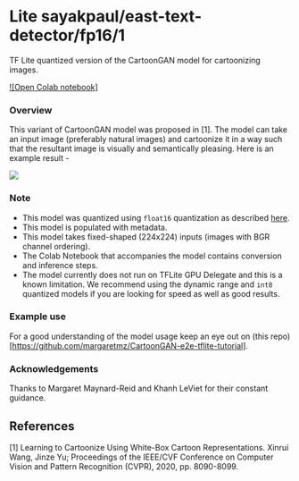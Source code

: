 # Lite sayakpaul/east-text-detector/fp16/1
TF Lite quantized version of the CartoonGAN model for cartoonizing images. 

<!-- parent-model: sayakpaul/cartoongan/1 -->
<!-- asset-path: https://github.com/sayakpaul/Adventures-in-TensorFlow-Lite/releases/download/v0.7.0/whitebox_cartoon_gan_fp16.tar.gz -->

[![Open Colab notebook]](https://colab.research.google.com/github/margaretmz/CartoonGAN-e2e-tflite-tutorial/blob/master/ml/CartoonGAN_TFLite_Fixed_Shaped.ipynb)

### Overview
This variant of CartoonGAN model was proposed in [1]. The model can take an input image (preferably natural images) and cartoonize it in a way such that the resultant image is visually and semantically pleasing. Here is an example result - 

![](https://i.ibb.co/wyB38YV/image.png)

### Note
- This model was quantized using `float16` quantization as described [here](https://www.tensorflow.org/lite/performance/post_training_float16_quant).
- This model is populated with metadata. 
- This model takes fixed-shaped (224x224) inputs (images with BGR channel ordering). 
- The Colab Notebook that accompanies the model contains conversion and inference steps. 
- The model currently does not run on TFLite GPU Delegate and this is a known limitation. We recommend using the dynamic range and `int8` quantized models if you are looking for speed as well as good results. 

### Example use
For a good understanding of the model usage keep an eye out on (this repo)[https://github.com/margaretmz/CartoonGAN-e2e-tflite-tutorial].

### Acknowledgements
Thanks to Margaret Maynard-Reid and Khanh LeViet for their constant guidance.

References
--------------
[1] Learning to Cartoonize Using White-Box Cartoon Representations. Xinrui Wang, Jinze Yu; Proceedings of the IEEE/CVF Conference on Computer Vision and Pattern Recognition (CVPR), 2020, pp. 8090-8099.